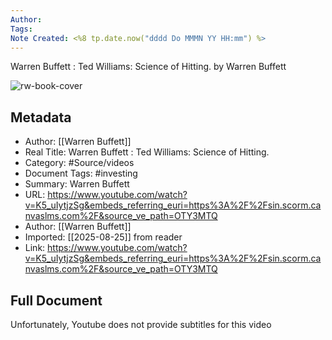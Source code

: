 ```yaml
---
Author: 
Tags:
Note Created: <%8 tp.date.now("dddd Do MMMN YY HH:mm") %>
---
```

Warren Buffett : Ted Williams: Science of Hitting. by Warren Buffett

![rw-book-cover](https://i.ytimg.com/vi/K5_uIytjzSg/hqdefault.jpg?sqp=-oaymwEjCNACELwBSFryq4qpAxUIARUAAAAAGAElAADIQj0AgKJDeAE=&rs=AOn4CLBlIU3Qc_ffx667EgrBpC-Q30ufrg)

## Metadata
- Author: [[Warren Buffett]]
- Real Title: Warren Buffett : Ted Williams: Science of Hitting.
- Category: #Source/videos
- Document Tags:  #investing 
- Summary: Warren Buffett
- URL: https://www.youtube.com/watch?v=K5_uIytjzSg&embeds_referring_euri=https%3A%2F%2Fsin.scorm.canvaslms.com%2F&source_ve_path=OTY3MTQ
- Author: [[Warren Buffett]]
- Imported: [[2025-08-25]] from reader
- Link: https://www.youtube.com/watch?v=K5_uIytjzSg&embeds_referring_euri=https%3A%2F%2Fsin.scorm.canvaslms.com%2F&source_ve_path=OTY3MTQ

## Full Document
Unfortunately, Youtube does not provide subtitles for this video
